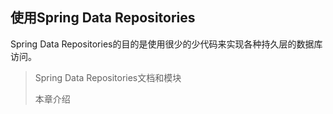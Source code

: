 ##  使用Spring Data Repositories

Spring Data Repositories的目的是使用很少的少代码来实现各种持久层的数据库访问。

> Spring Data Repositories文档和模块
>
> 本章介绍